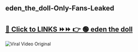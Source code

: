 
 ## eden_the_doll-Only-Fans-Leaked

# <h2><a href="https://clipsfans.com/eden_the_doll&ref=git">🔗 Click to LINKS ⏩⏩ 👉 🟢 eden the doll </a></h2>

<a href="https://clipsfans.com/eden_the_doll&ref=git" rel="nofollow" data-target="animated-image.originalLink"><img src="https://i.ibb.co.com/xMMVF88/686577567.gif" alt="Viral Video Original" style="max-width: 100%; display: inline-block;" data-target="animated-image.originalImage"></a>
